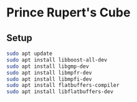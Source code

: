 # Prince Rupert's Cube

## Setup

```bash
sudo apt update
sudo apt install libboost-all-dev
sudo apt install libgmp-dev
sudo apt install libmpfr-dev
sudo apt install libmpfi-dev
sudo apt install flatbuffers-compiler
sudo apt install libflatbuffers-dev
```
